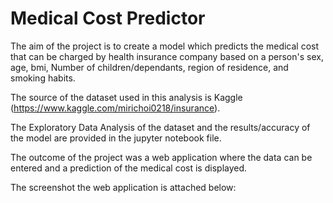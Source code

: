 # Medical Cost Predictor

The aim of the project is to create a model which predicts the medical cost that can be charged by health insurance company based on a person's sex, age, bmi, Number of children/dependants, region of residence, and smoking habits.

The source of the dataset used in this analysis is Kaggle (https://www.kaggle.com/mirichoi0218/insurance).

The Exploratory Data Analysis of the dataset and the results/accuracy of the model are provided in the jupyter notebook file.

The outcome of the project was a web application where the data can be entered and a prediction of the medical cost is displayed.

The screenshot the web application is attached below:


